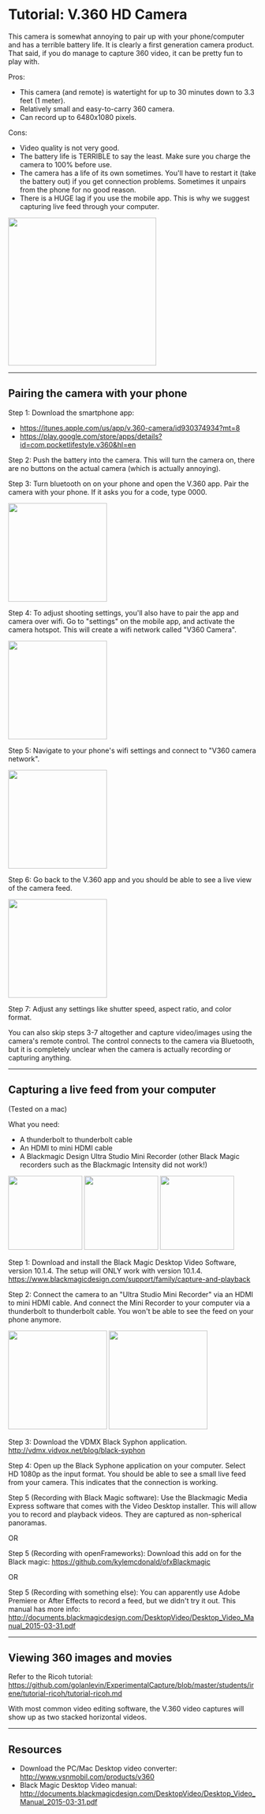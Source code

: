 Tutorial: V.360 HD Camera
========

This camera is somewhat annoying to pair up with your phone/computer and has a terrible battery life. It is clearly a first generation camera product. That said, if you do manage to capture 360 video, it can be pretty fun to play with. 

Pros:

* This camera (and remote) is watertight for up to 30 minutes down to 3.3 feet (1 meter).
* Relatively small and easy-to-carry 360 camera.
* Can record up to 6480x1080 pixels. 


Cons:

* Video quality is not very good. 
* The battery life is TERRIBLE to say the least. Make sure you charge the camera to 100% before use.
* The camera has a life of its own sometimes. You'll have to restart it (take the battery out) if you get connection problems. Sometimes it unpairs from the phone for no good reason. 
* There is a HUGE lag if you use the mobile app. This is why we suggest capturing live feed through your computer. 


<img src="images/v360.jpg" width="300px" />

***

Pairing the camera with your phone
----
Step 1: Download the smartphone app: 

* <https://itunes.apple.com/us/app/v.360-camera/id930374934?mt=8>
* <https://play.google.com/store/apps/details?id=com.pocketlifestyle.v360&hl=en>

Step 2: Push the battery into the camera. This will turn the camera on, there are no buttons on the actual camera (which is actually annoying).

Step 3: Turn bluetooth on on your phone and open the V.360 app. Pair the camera with your phone. If it asks you for a code, type 0000. 

<img src="images/0.PNG" width="200px"/>

Step 4: To adjust shooting settings, you'll also have to pair the app and camera over wifi. Go to "settings" on the mobile app, and activate the camera hotspot. This will create a wifi network called "V360 Camera".

<img src="images/1.PNG" width="200px" />

Step 5: Navigate to your phone's wifi settings and connect to "V360 camera network".

<img src="images/2.PNG" width="200px" />

Step 6: Go back to the V.360 app and you should be able to see a live view of the camera feed.

<img src="images/3.jpg" width="200px" />

Step 7: Adjust any settings like shutter speed, aspect ratio, and color format.  	  

You can also skip steps 3-7 altogether and capture video/images using the camera's remote control. The control connects to the camera via Bluetooth, but it is completely unclear when the camera is actually recording or capturing anything. 

***

Capturing a live feed from your computer
----
(Tested on a mac)

What you need:

* A thunderbolt to thunderbolt cable
* An HDMI to mini HDMI cable
* A Blackmagic Design Ultra Studio Mini Recorder (other Black Magic recorders such as the Blackmagic Intensity did not work!)

<img src="images/hdmi.jpg" width="150px" />
<img src="images/thunderbolt.jpg" width="150px" />
<img src="images/minirecorder.jpg" width="150px" />

Step 1: Download and install the Black Magic Desktop Video Software, version 10.1.4. The setup will ONLY work with version 10.1.4. <https://www.blackmagicdesign.com/support/family/capture-and-playback> 

Step 2: Connect the camera to an "Ultra Studio Mini Recorder" via an HDMI to mini HDMI cable. And connect the Mini Recorder to your computer via a thunderbolt to thunderbolt cable. You won't be able to see the feed on your phone anymore.

<img src="images/setup.JPG" width="200px" />

<img src="images/4.PNG" width="200px" />

Step 3: Download the VDMX Black Syphon application. <http://vdmx.vidvox.net/blog/black-syphon>

Step 4: Open up the Black Syphone application on your computer. Select HD 1080p as the input format. You should be able to see a small live feed from your camera. This indicates that the connection is working.

Step 5 (Recording with Black Magic software): Use the Blackmagic Media Express software that comes with the Video Desktop installer. This will allow you to record and playback videos. They are captured as non-spherical panoramas. 

OR 

Step 5 (Recording with openFrameworks): Download this add on for the Black magic: <https://github.com/kylemcdonald/ofxBlackmagic>

OR 

Step 5 (Recording with something else): You can apparently use Adobe Premiere or After Effects to record a feed, but we didn't try it out. This manual has more info: <http://documents.blackmagicdesign.com/DesktopVideo/Desktop_Video_Manual_2015-03-31.pdf>
  
***


Viewing 360 images and movies
---
Refer to the Ricoh tutorial: <https://github.com/golanlevin/ExperimentalCapture/blob/master/students/irene/tutorial-ricoh/tutorial-ricoh.md>

With most common video editing software, the V.360 video captures will show up as two stacked horizontal videos. 

***

Resources
---
* Download the PC/Mac Desktop video converter: <http://www.vsnmobil.com/products/v360>
* Black Magic Desktop Video manual: <http://documents.blackmagicdesign.com/DesktopVideo/Desktop_Video_Manual_2015-03-31.pdf>


